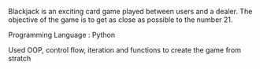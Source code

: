 Blackjack is an exciting card game played between users and a dealer. The objective of the game is to get as close as possible to the number 21. 

Programming Language : Python

Used OOP, control flow, iteration and functions to create the game from stratch
